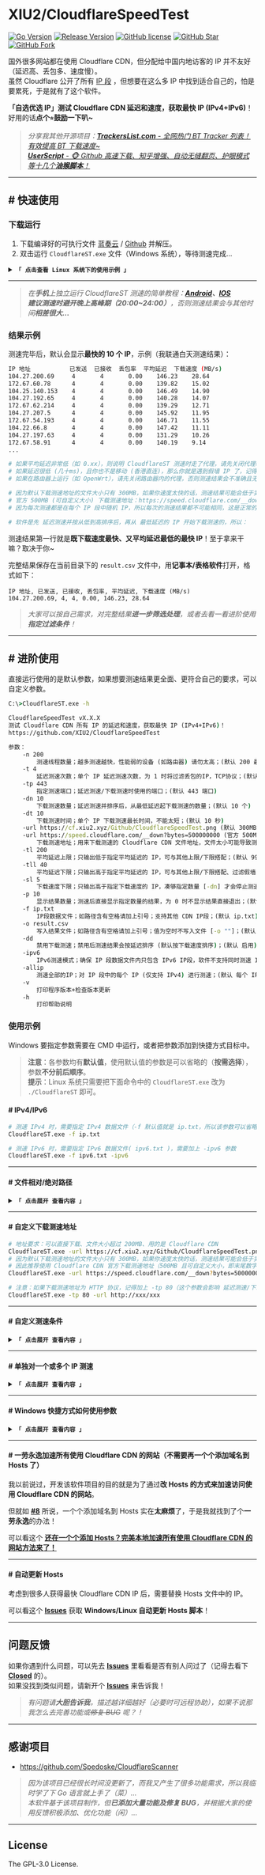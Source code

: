 # XIU2/CloudflareSpeedTest

[![Go Version](https://img.shields.io/github/go-mod/go-version/XIU2/CloudflareSpeedTest.svg?style=flat-square&label=Go&color=00ADD8&logo=go)](https://github.com/XIU2/CloudflareSpeedTest/)
[![Release Version](https://img.shields.io/github/v/release/XIU2/CloudflareSpeedTest.svg?style=flat-square&label=Release&color=00ADD8&logo=github)](https://github.com/XIU2/CloudflareSpeedTest/releases/latest)
[![GitHub license](https://img.shields.io/github/license/XIU2/CloudflareSpeedTest.svg?style=flat-square&label=License&color=00ADD8&logo=github)](https://github.com/XIU2/CloudflareSpeedTest/)
[![GitHub Star](https://img.shields.io/github/stars/XIU2/CloudflareSpeedTest.svg?style=flat-square&label=Star&color=00ADD8&logo=github)](https://github.com/XIU2/CloudflareSpeedTest/)
[![GitHub Fork](https://img.shields.io/github/forks/XIU2/CloudflareSpeedTest.svg?style=flat-square&label=Fork&color=00ADD8&logo=github)](https://github.com/XIU2/CloudflareSpeedTest/)

国外很多网站都在使用 Cloudflare CDN，但分配给中国内地访客的 IP 并不友好（延迟高、丢包多、速度慢）。  
虽然 Cloudflare 公开了所有 [IP 段](https://www.cloudflare.com/ips/) ，但想要在这么多 IP 中找到适合自己的，怕是要累死，于是就有了这个软件。  

**「自选优选 IP」测试 Cloudflare CDN 延迟和速度，获取最快 IP (IPv4+IPv6)**！好用的话**点个`⭐`鼓励一下叭~**  

> _分享我其他开源项目：[**TrackersList.com** - 全网热门 BT Tracker 列表！有效提高 BT 下载速度~](https://github.com/XIU2/TrackersListCollection) <img src="https://img.shields.io/github/stars/XIU2/TrackersListCollection.svg?style=flat-square&label=Star&color=4285dd&logo=github" height="16px" />_   
> _[**UserScript** - 🐵 Github 高速下载、知乎增强、自动无缝翻页、护眼模式 等十几个**油猴脚本**！](https://github.com/XIU2/UserScript)<img src="https://img.shields.io/github/stars/XIU2/UserScript.svg?style=flat-square&label=Star&color=4285dd&logo=github" height="16px" />_   

****
## \# 快速使用

### 下载运行

1. 下载编译好的可执行文件 [蓝奏云](https://pan.lanzouo.com/b0742hkxe) / [Github](https://github.com/XIU2/CloudflareSpeedTest/releases) 并解压。  
2. 双击运行 `CloudflareST.exe` 文件（Windows 系统），等待测速完成...  

<details>
<summary><code><strong>「 点击查看 Linux 系统下的使用示例 」</strong></code></summary>

****

以下命令仅为示例，版本号和文件名请前往 [**Releases**](https://github.com/XIU2/CloudflareSpeedTest/releases) 查看。

``` bash
# 如果是第一次使用，则建议创建新文件夹（后续更新请跳过该步骤）
mkdir CloudflareST

# 进入文件夹（后续更新，只需要从这里重复下面的下载、解压命令即可）
cd CloudflareST

# 下载 CloudflareST 压缩包（自行根据需求替换 URL 中 [版本号] 和 [文件名]）
wget -N https://github.com/XIU2/CloudflareSpeedTest/releases/download/v2.0.2/CloudflareST_linux_amd64.tar.gz
# 注意！国内下载时，建议把 URL 中的 github.com 替换为 download.fastgit.org (镜像站) 以避免下载失败

# 解压（不需要删除旧文件，会直接覆盖，自行根据需求替换 文件名）
tar -zxf CloudflareST_linux_amd64.tar.gz

# 赋予执行权限
chmod +x CloudflareST

# 运行（不带参数）
./CloudflareST

# 运行（带参数示例）
./CloudflareST -dd -tll 90
```

> 如果平**均延迟非常低**（如 0.xx），则说明 CloudflareST **测速时走了代理**，请先关闭代理软件后再测速。  
> 如果在**路由器**上运行（如 OpenWrt），请先关闭路由器内的代理，否则测速结果会**不准确且无法使用**。

</details>

****

> _在**手机**上独立运行 CloudflareST 测速的简单教程：**[Android](https://github.com/XIU2/CloudflareSpeedTest/discussions/61)、[IOS](https://github.com/XIU2/CloudflareSpeedTest/issues/151)**_  
> _**建议测速时避开晚上高峰期（20:00~24:00）**，否则测速结果会与其他时间**相差很大...**_  

### 结果示例

测速完毕后，默认会显示**最快的 10 个 IP**，示例（我联通白天测速结果）：  

``` bash
IP 地址           已发送  已接收  丢包率  平均延迟  下载速度 (MB/s)
104.27.200.69     4       4       0.00    146.23    28.64
172.67.60.78      4       4       0.00    139.82    15.02
104.25.140.153    4       4       0.00    146.49    14.90
104.27.192.65     4       4       0.00    140.28    14.07
172.67.62.214     4       4       0.00    139.29    12.71
104.27.207.5      4       4       0.00    145.92    11.95
172.67.54.193     4       4       0.00    146.71    11.55
104.22.66.8       4       4       0.00    147.42    11.11
104.27.197.63     4       4       0.00    131.29    10.26
172.67.58.91      4       4       0.00    140.19    9.14
...

# 如果平均延迟非常低（如 0.xx），则说明 CloudflareST 测速时走了代理，请先关闭代理软件后再测速。
# 如果延迟很低 (几十ms)，且你也不是移动 (香港直连)，那么你就是遇到假墙 IP 了，记得加上 -tll 参数。
# 如果在路由器上运行（如 OpenWrt），请先关闭路由器内的代理，否则测速结果会不准确且无法使用。

# 因为默认下载测速地址的文件大小只有 300MB，如果你速度太快的话，测速结果可能会低于实际速度。
# 官方 500MB (可自定义大小) 下载测速地址：https://speed.cloudflare.com/__down?bytes=500000000
# 因为每次测速都是在每个 IP 段中随机 IP，所以每次的测速结果都不可能相同，这是正常的！

# 软件是先 延迟测速并按从低到高排序后，再从 最低延迟的 IP 开始下载测速的，所以：
```

测速结果第一行就是**既下载速度最快、又平均延迟最低的最快 IP**！至于拿来干嘛？取决于你~  

完整结果保存在当前目录下的 `result.csv` 文件中，用**记事本/表格软件**打开，格式如下：  

```
IP 地址, 已发送, 已接收, 丢包率, 平均延迟, 下载速度 (MB/s)
104.27.200.69, 4, 4, 0.00, 146.23, 28.64
```

> _大家可以按自己需求，对完整结果**进一步筛选处理**，或者去看一看进阶使用**指定过滤条件**！_

****
## \# 进阶使用

直接运行使用的是默认参数，如果想要测速结果更全面、更符合自己的要求，可以自定义参数。  

``` cmd
C:\>CloudflareST.exe -h

CloudflareSpeedTest vX.X.X
测试 Cloudflare CDN 所有 IP 的延迟和速度，获取最快 IP (IPv4+IPv6)！
https://github.com/XIU2/CloudflareSpeedTest

参数：
    -n 200
        测速线程数量；越多测速越快，性能弱的设备 (如路由器) 请勿太高；(默认 200 最多 1000)
    -t 4
        延迟测速次数；单个 IP 延迟测速次数，为 1 时将过滤丢包的IP，TCP协议；(默认 4 次)
    -tp 443
        指定测速端口；延迟测速/下载测速时使用的端口；(默认 443 端口)
    -dn 10
        下载测速数量；延迟测速并排序后，从最低延迟起下载测速的数量；(默认 10 个)
    -dt 10
        下载测速时间；单个 IP 下载测速最长时间，不能太短；(默认 10 秒)
    -url https://cf.xiu2.xyz/Github/CloudflareSpeedTest.png (默认 300MB)
    -url https://speed.cloudflare.com/__down?bytes=500000000 (官方 500MB 且可自定义大小)
        下载测速地址；用来下载测速的 Cloudflare CDN 文件地址，文件太小可能导致测速结果不准确；
    -tl 200
        平均延迟上限；只输出低于指定平均延迟的 IP，可与其他上限/下限搭配；(默认 9999 ms)
    -tll 40
        平均延迟下限；只输出高于指定平均延迟的 IP，可与其他上限/下限搭配、过滤假墙 IP；(默认 0 ms)
    -sl 5
        下载速度下限；只输出高于指定下载速度的 IP，凑够指定数量 [-dn] 才会停止测速；(默认 0.00 MB/s)
    -p 10
        显示结果数量；测速后直接显示指定数量的结果，为 0 时不显示结果直接退出；(默认 10 个)
    -f ip.txt
        IP段数据文件；如路径含有空格请加上引号；支持其他 CDN IP段；(默认 ip.txt)
    -o result.csv
        写入结果文件；如路径含有空格请加上引号；值为空时不写入文件 [-o ""]；(默认 result.csv)
    -dd
        禁用下载测速；禁用后测速结果会按延迟排序 (默认按下载速度排序)；(默认 启用)
    -ipv6
        IPv6测速模式；确保 IP 段数据文件内只包含 IPv6 IP段，软件不支持同时测速 IPv4+IPv6；(默认 IPv4)
    -allip
        测速全部的IP；对 IP 段中的每个 IP (仅支持 IPv4) 进行测速；(默认 每个 IP 段随机测速一个 IP)
    -v
        打印程序版本+检查版本更新
    -h
        打印帮助说明
```

### 使用示例

Windows 要指定参数需要在 CMD 中运行，或者把参数添加到快捷方式目标中。  

> **注意**：各参数均有**默认值**，使用默认值的参数是可以省略的（**按需选择**），参数**不分前后顺序**。  
> **提示**：Linux 系统只需要把下面命令中的 `CloudflareST.exe` 改为 `./CloudflareST` 即可。  

#### \# IPv4/IPv6

``` bash
# 测速 IPv4 时，需要指定 IPv4 数据文件（-f 默认值就是 ip.txt，所以该参数可以省略）
CloudflareST.exe -f ip.txt

# 测速 IPv6 时，需要指定 IPv6 数据文件( ipv6.txt )，需要加上 -ipv6 参数
CloudflareST.exe -f ipv6.txt -ipv6
```
****
#### \# 文件相对/绝对路径

<details>
<summary><code><strong>「 点击展开 查看内容 」</strong></code></summary>

****
``` bash
# 指定 IPv4 数据文件，不显示结果直接退出，输出结果到文件（-p 值为 0）
CloudflareST.exe -f 1.txt -p 0 -dd

# 指定 IPv4 数据文件，不输出结果到文件，直接显示结果（-p 值为 10 条，-o 值为空但引号不能少）
CloudflareST.exe -f 2.txt -o "" -p 10 -dd

# 指定 IPv4 数据文件 及 输出结果到文件（相对路径，即当前目录下，如含空格请加上引号）
CloudflareST.exe -f 3.txt -o result.txt -dd


# 指定 IPv4 数据文件 及 输出结果到文件（相对路径，即当前目录内的 abc 文件夹下，如含空格请加上引号）
# Linux（CloudflareST 程序所在目录内的 abc 文件夹下）
./CloudflareST -f abc/3.txt -o abc/result.txt -dd

# Windows（注意是反斜杠）
CloudflareST.exe -f abc\3.txt -o abc\result.txt -dd


# 指定 IPv4 数据文件 及 输出结果到文件（绝对路径，即 C:\abc\ 目录下，如含空格请加上引号）
# Linux（/abc/ 目录下）
./CloudflareST -f /abc/4.txt -o /abc/result.csv -dd

# Windows（注意是反斜杠）
CloudflareST.exe -f C:\abc\4.txt -o C:\abc\result.csv -dd
```
</details>

****
#### \# 自定义下载测速地址

``` bash
# 地址要求：可以直接下载、文件大小超过 200MB、用的是 Cloudflare CDN
CloudflareST.exe -url https://cf.xiu2.xyz/Github/CloudflareSpeedTest.png
# 因为默认下载测速地址的文件大小只有 300MB，如果你速度太快的话，测速结果可能会低于实际速度。
# 因此推荐使用 Cloudflare CDN 官方下载测速地址（500MB 且可自定义大小，即末尾数字）：
CloudflareST.exe -url https://speed.cloudflare.com/__down?bytes=500000000

# 注意：如果下载测速地址为 HTTP 协议，记得加上 -tp 80（这个参数会影响 延迟测速/下载测速 时使用的端口）
CloudflareST.exe -tp 80 -url http://xxx/xxx
```
****
#### \# 自定义测速条件

<details>
<summary><code><strong>「 点击展开 查看内容 」</strong></code></summary>

****

- 指定 **[平均延迟下限]** 条件（用于过滤**被假蔷的 IP**，这类 IP 都被 TCP 劫持，因此延迟很低只有几十ms）

``` bash
# 平均延迟下限：40 ms （一般除了移动直连香港外，几乎不存在低于 100ms 的，自行测试适合的下限延迟）
# 平均延迟下限和其他的上下限参数一样，都可以单独使用、互相搭配使用！
CloudflareST.exe -tll 40
```

- 仅指定 **[平均延迟上限]** 条件

``` bash
# 平均延迟上限：200 ms，下载速度下限：0 MB/s，数量：10 个（可选）
# 即找到平均延迟低于 200 ms 的 IP，然后再按延迟从低到高进行 10 次下载测速
CloudflareST.exe -tl 200 -dn 10
```

> 如果没有一个 IP **平均延迟低于 200ms**，那么不会输出任何内容。  

****

- 仅指定 **[平均延迟上限]** 条件，且**只延迟测速，不下载测速**

``` bash
# 平均延迟上限：200 ms，下载速度下限：0 MB/s，数量：不知道多少 个
# 即只输出低于 200ms 的 IP，且不再下载测速（因为不再下载测速，所以 -dn 参数就无效了）
CloudflareST.exe -tl 200 -dd
```

****

- 仅指定 **[下载速度下限]** 条件

``` bash
# 平均延迟上限：9999 ms，下载速度下限：5 MB/s，数量：10 个（可选）
# 即需要找到 10 个平均延迟低于 9999 ms 且下载速度高于 5 MB/s 的 IP 才会停止测速
CloudflareST.exe -sl 5 -dn 10
```

> 没有指定平均延迟上限时，如果一直**凑不够**满足条件的 IP 数量，就会**一直测速**下去。    
> 所以建议**同时指定 [下载速度下限] + [平均延迟上限]**，这样测速到指定延迟上限还没凑够数量，就会终止测速。

****

- 同时指定 **[平均延迟上限] + [下载速度下限]** 条件

``` bash
# 平均延迟上限、下载速度下限均支持小数（如 -sl 0.5）
# 平均延迟上限：200 ms，下载速度下限：5.6 MB/s，数量：10 个（可选）
# 即需要找到 10 个平均延迟低于 200 ms 且下载速度高于 5 .6MB/s 的 IP 才会停止测速
CloudflareST.exe -tl 200 -sl 5.6 -dn 10
```

> 如果没有一个 IP **平均延迟低于 200ms**，那么不会输出任何内容。  
> 如果没有一个 IP **下载速度高于 5.6 MB/s**，那么就会**和不指定 [下载速度下限] 条件一样**输出结果。  
> 所以建议先不指定条件测速一遍，看看平均延迟和下载速度大概在什么范围，避免指定条件**过低/过高**！

> 因为Cloudflare 公开的 IP 段是**回源 IP+任播 IP**，而**回源 IP**是无法使用的，所以下载测速是 0.00。  
> 运行时可以加上 `-sl 0.01`（下载速度下限），过滤掉**回源 IP**（下载测速低于 0.01MB/s 的结果）。

</details>

****
#### \# 单独对一个或多个 IP 测速

<details>
<summary><code><strong>「 点击展开 查看内容 」</strong></code></summary>

****

如果要单独**对一个或多个 IP 进行测速**，只需要把这些 IP 按如下格式写入到任意文本文件中，例如：`1.txt`

```
1.1.1.1
1.1.1.200
1.0.0.1/24
```

> 单个 IP 的话可以省略 `/32` 子网掩码了（即 `1.1.1.1`等同于 `1.1.1.1/32`）。  
> 子网掩码 `/24` 指的是这个 IP 最后一段，即 `1.0.0.1~1.0.0.255`。


然后运行 CloudflareST 时加上启动参数 `-f 1.txt` 即可。

``` bash
# 先进入 CloudflareST 所在目录，然后运行：
# Windows 系统（在 CMD 中运行）
CloudflareST.exe -f 1.txt

# Linux 系统
./CloudflareST -f 1.txt

# 对于 1.0.0.1/24 这样的 IP 段只会随机最后一段（1.0.0.1~255），如果要测速该 IP 段中的所有 IP，请加上 -allip 参数。
```

</details>

****
#### \# Windows 快捷方式如何使用参数

<details>
<summary><code><strong>「 点击展开 查看内容 」</strong></code></summary>

****

``` bash
## 右键快捷方式 - 目标
# 如果要不输出结果文件，那么请加上 -o " "，引号里的是空格（没有空格会导致该参数被省略）。
D:\ABC\CloudflareST\CloudflareST.exe -n 500 -t 4 -dn 20 -dt 5 -o " "

# 如果文件路径包含引号，则需要把启动参数放在引号外面，记得引号和 - 之间有空格。
"D:\Program Files\CloudflareST\CloudflareST.exe" -n 500 -t 4 -dn 20 -dt 5 -o " "
```

</details>

****
#### \# 一劳永逸加速所有使用 Cloudflare CDN 的网站（不需要再一个个添加域名到 Hosts 了）

我以前说过，开发该软件项目的目的就是为了通过**改 Hosts 的方式来加速访问使用 Cloudflare CDN 的网站**。

但就如 [**#8**](https://github.com/XIU2/CloudflareSpeedTest/issues/8) 所说，一个个添加域名到 Hosts 实在**太麻烦**了，于是我就找到了个**一劳永逸**的办法！

可以看这个 [**还在一个个添加 Hosts？完美本地加速所有使用 Cloudflare CDN 的网站方法来了！**](https://github.com/XIU2/CloudflareSpeedTest/discussions/71) 

****
#### \# 自动更新 Hosts

考虑到很多人获得最快 Cloudflare CDN IP 后，需要替换 Hosts 文件中的 IP。

可以看这个 [**Issues**](https://github.com/XIU2/CloudflareSpeedTest/issues/42) 获取 **Windows/Linux 自动更新 Hosts 脚本**！

****
## 问题反馈

如果你遇到什么问题，可以先去 [**Issues**](https://github.com/XIU2/CloudflareSpeedTest/issues) 里看看是否有别人问过了（记得去看下  [**Closed**](https://github.com/XIU2/CloudflareSpeedTest/issues?q=is%3Aissue+is%3Aclosed) 的）。  
如果没找到类似问题，请新开个 [**Issues**](https://github.com/XIU2/CloudflareSpeedTest/issues/new) 来告诉我！

> _有问题请**大胆告诉我**，描述越详细越好（必要时可远程协助），如果不说那我怎么去完善功能或~~修复 BUG~~ 呢？！_

****
## 感谢项目

* https://github.com/Spedoske/CloudflareScanner

> _因为该项目已经很长时间没更新了，而我又产生了很多功能需求，所以我临时学了下 Go 语言就上手了（菜）..._  
> _本软件基于该项目制作，但**已添加大量功能及修复 BUG**，并根据大家的使用反馈积极添加、优化功能（闲）..._

****
## License
The GPL-3.0 License.
